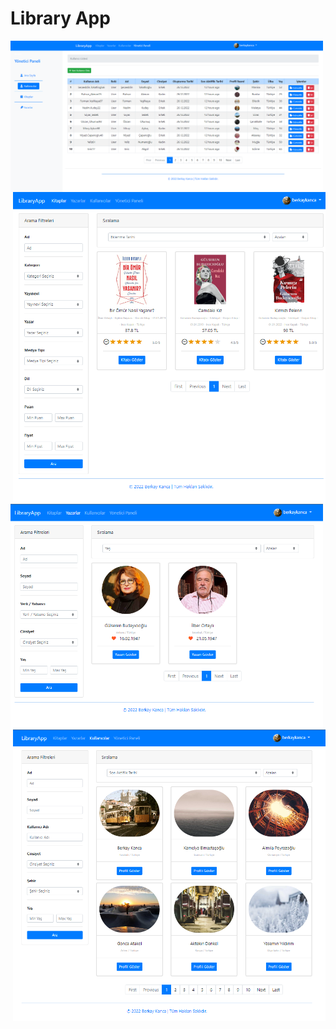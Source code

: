# Library App

<p><img width="500" align="left" src="OtherFiles/Screenshoots/UserDashboard.png" alt="Dashboard" /></p>
<p><img width="500" align="right" src="OtherFiles/Screenshoots/Books.png" alt="Books" /></p>
<p><img width="500" align="left" src="OtherFiles/Screenshoots/Authors.png" alt="Authors" /></p>
<p><img width="500" align="right" src="OtherFiles/Screenshoots/Users.png" alt="Users" /></p>
